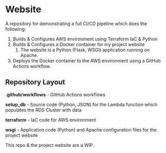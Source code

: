 # Website

A repository for demonstrating a full CI/CD pipeline which does the following:
1. Builds & Configures AWS environment using Terraform IaC & Python
3. Builds & Configures a Docker container for my project website
    1. The website is a Python (Flask, WSGI) application running on Apache.
4. Deploys the Docker container to the AWS environment using a GitHub Actions workflow.

## Repository Layout
**.github/workflows** - GitHub Actions workflows

**setup_db** - Source code (Python, JSON) for the Lambda function which populates the RDS Cluster with data

**terraform** - IaC code for AWS environment

**wsgi** - Application code (Python) and Apache configuration files for the project website

This repo & the project website are a WIP.